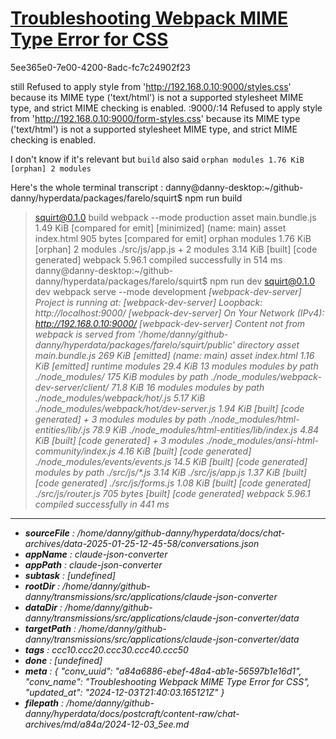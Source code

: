 # [Troubleshooting Webpack MIME Type Error for CSS](https://claude.ai/chat/a84a6886-ebef-48a4-ab1e-56597b1e16d1)

5ee365e0-7e00-4200-8adc-fc7c24902f23

still Refused to apply style from 'http://192.168.0.10:9000/styles.css' because its MIME type ('text/html') is not a supported stylesheet MIME type, and strict MIME checking is enabled.
:9000/:14 Refused to apply style from 'http://192.168.0.10:9000/form-styles.css' because its MIME type ('text/html') is not a supported stylesheet MIME type, and strict MIME checking is enabled.

I don't know if it's relevant but `build` also said `orphan modules 1.76 KiB [orphan] 2 modules`

Here's the whole terminal transcript :
danny@danny-desktop:~/github-danny/hyperdata/packages/farelo/squirt$ npm run build
> squirt@0.1.0 build
> webpack --mode production
asset main.bundle.js 1.49 KiB [compared for emit] [minimized] (name: main)
asset index.html 905 bytes [compared for emit]
orphan modules 1.76 KiB [orphan] 2 modules
./src/js/app.js + 2 modules 3.14 KiB [built] [code generated]
webpack 5.96.1 compiled successfully in 514 ms
danny@danny-desktop:~/github-danny/hyperdata/packages/farelo/squirt$ npm run dev
> squirt@0.1.0 dev
> webpack serve --mode development
<i> [webpack-dev-server] Project is running at:
<i> [webpack-dev-server] Loopback: http://localhost:9000/
<i> [webpack-dev-server] On Your Network (IPv4): http://192.168.0.10:9000/
<i> [webpack-dev-server] Content not from webpack is served from '/home/danny/github-danny/hyperdata/packages/farelo/squirt/public' directory
asset main.bundle.js 269 KiB [emitted] (name: main)
asset index.html 1.16 KiB [emitted]
runtime modules 29.4 KiB 13 modules
modules by path ./node_modules/ 175 KiB
  modules by path ./node_modules/webpack-dev-server/client/ 71.8 KiB 16 modules
  modules by path ./node_modules/webpack/hot/*.js 5.17 KiB
    ./node_modules/webpack/hot/dev-server.js 1.94 KiB [built] [code generated]
    + 3 modules
  modules by path ./node_modules/html-entities/lib/*.js 78.9 KiB
    ./node_modules/html-entities/lib/index.js 4.84 KiB [built] [code generated]
    + 3 modules
  ./node_modules/ansi-html-community/index.js 4.16 KiB [built] [code generated]
  ./node_modules/events/events.js 14.5 KiB [built] [code generated]
modules by path ./src/js/*.js 3.14 KiB
  ./src/js/app.js 1.37 KiB [built] [code generated]
  ./src/js/forms.js 1.08 KiB [built] [code generated]
  ./src/js/router.js 705 bytes [built] [code generated]
webpack 5.96.1 compiled successfully in 441 ms

---

* **sourceFile** : /home/danny/github-danny/hyperdata/docs/chat-archives/data-2025-01-25-12-45-58/conversations.json
* **appName** : claude-json-converter
* **appPath** : claude-json-converter
* **subtask** : [undefined]
* **rootDir** : /home/danny/github-danny/transmissions/src/applications/claude-json-converter
* **dataDir** : /home/danny/github-danny/transmissions/src/applications/claude-json-converter/data
* **targetPath** : /home/danny/github-danny/transmissions/src/applications/claude-json-converter/data
* **tags** : ccc10.ccc20.ccc30.ccc40.ccc50
* **done** : [undefined]
* **meta** : {
  "conv_uuid": "a84a6886-ebef-48a4-ab1e-56597b1e16d1",
  "conv_name": "Troubleshooting Webpack MIME Type Error for CSS",
  "updated_at": "2024-12-03T21:40:03.165121Z"
}
* **filepath** : /home/danny/github-danny/hyperdata/docs/postcraft/content-raw/chat-archives/md/a84a/2024-12-03_5ee.md